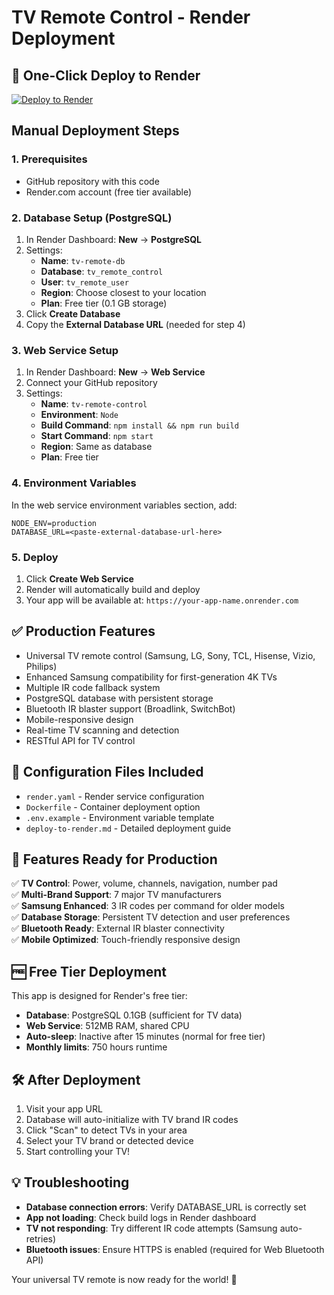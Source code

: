 # TV Remote Control - Render Deployment

## 🚀 One-Click Deploy to Render

[![Deploy to Render](https://render.com/images/deploy-to-render-button.svg)](https://render.com/deploy)

## Manual Deployment Steps

### 1. Prerequisites
- GitHub repository with this code
- Render.com account (free tier available)

### 2. Database Setup (PostgreSQL)
1. In Render Dashboard: **New** → **PostgreSQL**
2. Settings:
   - **Name**: `tv-remote-db`
   - **Database**: `tv_remote_control` 
   - **User**: `tv_remote_user`
   - **Region**: Choose closest to your location
   - **Plan**: Free tier (0.1 GB storage)
3. Click **Create Database**
4. Copy the **External Database URL** (needed for step 4)

### 3. Web Service Setup
1. In Render Dashboard: **New** → **Web Service**
2. Connect your GitHub repository
3. Settings:
   - **Name**: `tv-remote-control`
   - **Environment**: `Node`
   - **Build Command**: `npm install && npm run build`
   - **Start Command**: `npm start`
   - **Region**: Same as database
   - **Plan**: Free tier

### 4. Environment Variables
In the web service environment variables section, add:
```
NODE_ENV=production
DATABASE_URL=<paste-external-database-url-here>
```

### 5. Deploy
1. Click **Create Web Service**
2. Render will automatically build and deploy
3. Your app will be available at: `https://your-app-name.onrender.com`

## ✅ Production Features
- Universal TV remote control (Samsung, LG, Sony, TCL, Hisense, Vizio, Philips)
- Enhanced Samsung compatibility for first-generation 4K TVs
- Multiple IR code fallback system
- PostgreSQL database with persistent storage
- Bluetooth IR blaster support (Broadlink, SwitchBot)
- Mobile-responsive design
- Real-time TV scanning and detection
- RESTful API for TV control

## 🔧 Configuration Files Included
- `render.yaml` - Render service configuration
- `Dockerfile` - Container deployment option
- `.env.example` - Environment variable template
- `deploy-to-render.md` - Detailed deployment guide

## 📱 Features Ready for Production
✅ **TV Control**: Power, volume, channels, navigation, number pad  
✅ **Multi-Brand Support**: 7 major TV manufacturers  
✅ **Samsung Enhanced**: 3 IR codes per command for older models  
✅ **Database Storage**: Persistent TV detection and user preferences  
✅ **Bluetooth Ready**: External IR blaster connectivity  
✅ **Mobile Optimized**: Touch-friendly responsive design  

## 🆓 Free Tier Deployment
This app is designed for Render's free tier:
- **Database**: PostgreSQL 0.1GB (sufficient for TV data)
- **Web Service**: 512MB RAM, shared CPU
- **Auto-sleep**: Inactive after 15 minutes (normal for free tier)
- **Monthly limits**: 750 hours runtime

## 🛠️ After Deployment
1. Visit your app URL
2. Database will auto-initialize with TV brand IR codes
3. Click "Scan" to detect TVs in your area
4. Select your TV brand or detected device
5. Start controlling your TV!

## 💡 Troubleshooting
- **Database connection errors**: Verify DATABASE_URL is correctly set
- **App not loading**: Check build logs in Render dashboard
- **TV not responding**: Try different IR code attempts (Samsung auto-retries)
- **Bluetooth issues**: Ensure HTTPS is enabled (required for Web Bluetooth API)

Your universal TV remote is now ready for the world! 🎉